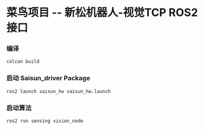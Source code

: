 # 菜鸟项目 -- 新松机器人-视觉TCP ROS2接口

### 编译

`colcon build`

### 启动 Saisun_driver Package

`ros2 launch saisun_hw saisun_hw.launch`


### 启动算法

`ros2 run sensing vision_node`